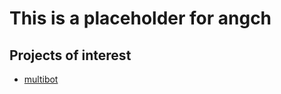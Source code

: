 # This is a placeholder for angch

## Projects of interest

 * [multibot](https://github.com/angch/multibot)

